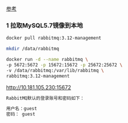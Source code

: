 [参考](https://blog.csdn.net/big_white_py/article/details/103940139)
### 1 拉取MySQL5.7镜像到本地
```sh
docker pull rabbitmq:3.12-management

mkdir /data/rabbitmq

docker run -d --name rabbitmq \
-p 5672:5672 -p 15672:15672 -p 25672:25672 \
-v /data/rabbitmq:/var/lib/rabbitmq \
rabbitmq:3.12-management
```

http://10.181.105.230:15672

```sh
RabbitMQ默认的登录账号和密码如下：

用户名：guest
密码： guest
```